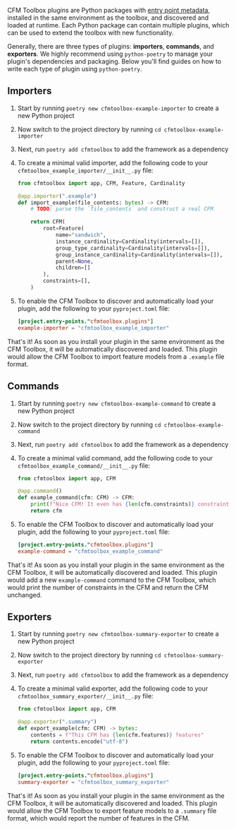 CFM Toolbox plugins are Python packages with [entry point metadata](https://packaging.python.org/en/latest/specifications/pyproject-toml/#entry-points), installed in the same environment as the toolbox, and discovered and loaded at runtime.
Each Python package can contain multiple plugins, which can be used to extend the toolbox with new functionality.

Generally, there are three types of plugins: **importers**, **commands**, and **exporters**.
We highly recommend using `python-poetry` to manage your plugin's dependencies and packaging.
Below you'll find guides on how to write each type of plugin using `python-poetry`.

## Importers

1. Start by running `poetry new cfmtoolbox-example-importer` to create a new Python project
2. Now switch to the project directory by running `cd cfmtoolbox-example-importer`
3. Next, run `poetry add cfmtoolbox` to add the framework as a dependency
4. To create a minimal valid importer, add the following code to your `cfmtoolbox_example_importer/__init__.py` file:

    ```python
    from cfmtoolbox import app, CFM, Feature, Cardinality

    @app.importer(".example")
    def import_example(file_contents: bytes) -> CFM:
        # TODO: parse the `file_contents` and construct a real CFM

        return CFM(
            root=Feature(
                name="sandwich",
                instance_cardinality=Cardinality(intervals=[]),
                group_type_cardinality=Cardinality(intervals=[]),
                group_instance_cardinality=Cardinality(intervals=[]),
                parent=None,
                children=[]
            ),
            constraints=[],
        )
    ```

5. To enable the CFM Toolbox to discover and automatically load your plugin, add the following to your `pyproject.toml` file:

    ```toml
    [project.entry-points."cfmtoolbox.plugins"]
    example-importer = "cfmtoolbox_example_importer"
    ```

That's it!
As soon as you install your plugin in the same environment as the CFM Toolbox, it will be automatically discovered and loaded.
This plugin would allow the CFM Toolbox to import feature models from a `.example` file format.


## Commands

1. Start by running `poetry new cfmtoolbox-example-command` to create a new Python project
2. Now switch to the project directory by running `cd cfmtoolbox-example-command`
3. Next, run `poetry add cfmtoolbox` to add the framework as a dependency
4. To create a minimal valid command, add the following code to your `cfmtoolbox_example_command/__init__.py` file:

    ```python
    from cfmtoolbox import app, CFM

    @app.command()
    def example_command(cfm: CFM) -> CFM:
        print(f"Nice CFM! It even has {len(cfm.constraints)} constraints!")
        return cfm
    ```

5. To enable the CFM Toolbox to discover and automatically load your plugin, add the following to your `pyproject.toml` file:

    ```toml
    [project.entry-points."cfmtoolbox.plugins"]
    example-command = "cfmtoolbox_example_command"
    ```

That's it!
As soon as you install your plugin in the same environment as the CFM Toolbox, it will be automatically discovered and loaded.
This plugin would add a new `example-command` command to the CFM Toolbox, which would print the number of constraints in the CFM and return the CFM unchanged.


## Exporters

1. Start by running `poetry new cfmtoolbox-summary-exporter` to create a new Python project
2. Now switch to the project directory by running `cd cfmtoolbox-summary-exporter`
3. Next, run `poetry add cfmtoolbox` to add the framework as a dependency
4. To create a minimal valid exporter, add the following code to your `cfmtoolbox_summary_exporter/__init__.py` file:

    ```python
    from cfmtoolbox import app, CFM

    @app.exporter(".summary")
    def export_example(cfm: CFM) -> bytes:
        contents = f"This CFM has {len(cfm.features)} features"
        return contents.encode("utf-8")
    ```

5. To enable the CFM Toolbox to discover and automatically load your plugin, add the following to your `pyproject.toml` file:

    ```toml
    [project.entry-points."cfmtoolbox.plugins"]
    summary-exporter = "cfmtoolbox_summary_exporter"
    ```

That's it!
As soon as you install your plugin in the same environment as the CFM Toolbox, it will be automatically discovered and loaded.
This plugin would allow the CFM Toolbox to export feature models to a `.summary` file format, which would report the number of features in the CFM.
